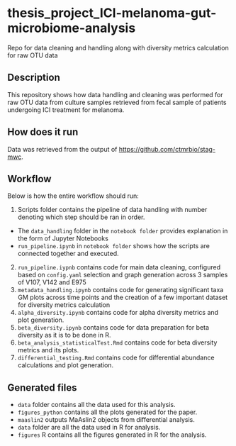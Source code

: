 # thesis_project_ICI-melanoma-gut-microbiome-analysis
Repo for data cleaning and handling along with diversity metrics calculation for raw OTU data

## Description

This repository shows how data handling and cleaning was performed for raw OTU data from culture samples retrieved from fecal sample of patients undergoing ICI treatment for melanoma.

## How does it run

Data was retrieved from the output of https://github.com/ctmrbio/stag-mwc.

## Workflow
Below is how the entire workflow should run:
1. Scripts folder contains the pipeline of data handling with number denoting which step should be ran in order.
  - The `data_handling` folder in the `notebook folder` provides explanation in the form of Jupyter Notebooks
  - `run_pipeline.ipynb` in `notebook folder` shows how the scripts are connected together and executed.  
2. `run_pipeline.iypnb` contains code for main data cleaning, configured based on `config.yaml` selection and graph generation across 3 samples of V107, V142 and E975
3. `metadata_handling.ipynb` contains code for generating significant taxa GM plots across time points and the creation of a few important dataset for diversity metrics calculation
4. `alpha_diversity.ipynb` contains code for alpha diversity metrics and plot generation.
5. `beta_diversity.ipynb` contains code for data preparation for beta diversity as it is to be done in R.
6. `beta_analysis_statisticalTest.Rmd` contains code for beta diversity metrics and its plots.
7. `differential_testing.Rmd` contains code for differential abundance calculations and plot generation.

## Generated files
- `data` folder contains all the data used for this analysis.
- `figures_python` contains all the plots generated for the paper.
- `maaslin2` outputs MaAslin2 objects from differential analysis.
- `data` folder are all the data used in R for analysis.
- `figures` R contains all the figures generated in R for the analysis.
